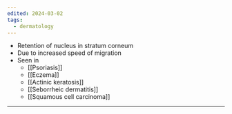 ```yaml
---
edited: 2024-03-02
tags:
  - dermatology
---
```

- Retention of nucleus in stratum corneum
- Due to increased speed of migration
- Seen in
	- [[Psoriasis]]
	- [[Eczema]]
	- [[Actinic keratosis]]
	- [[Seborrheic dermatitis]]
	- [[Squamous cell carcinoma]] 

---
